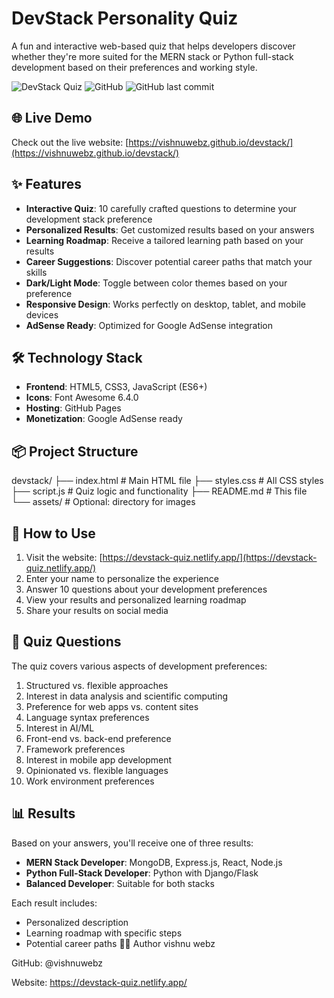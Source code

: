 # DevStack Personality Quiz

A fun and interactive web-based quiz that helps developers discover whether they're more suited for the MERN stack or Python full-stack development based on their preferences and working style.

![DevStack Quiz](https://img.shields.io/badge/Quiz-DevStack%20Personality-blue)
![GitHub](https://img.shields.io/github/license/vishnuwebz/devstack)
![GitHub last commit](https://img.shields.io/github/last-commit/vishnuwebz/devstack)

## 🌐 Live Demo

Check out the live website: [https://vishnuwebz.github.io/devstack/](https://vishnuwebz.github.io/devstack/)

## ✨ Features

- **Interactive Quiz**: 10 carefully crafted questions to determine your development stack preference
- **Personalized Results**: Get customized results based on your answers
- **Learning Roadmap**: Receive a tailored learning path based on your results
- **Career Suggestions**: Discover potential career paths that match your skills
- **Dark/Light Mode**: Toggle between color themes based on your preference
- **Responsive Design**: Works perfectly on desktop, tablet, and mobile devices
- **AdSense Ready**: Optimized for Google AdSense integration

## 🛠️ Technology Stack

- **Frontend**: HTML5, CSS3, JavaScript (ES6+)
- **Icons**: Font Awesome 6.4.0
- **Hosting**: GitHub Pages
- **Monetization**: Google AdSense ready

## 📦 Project Structure

devstack/
├── index.html # Main HTML file
├── styles.css # All CSS styles
├── script.js # Quiz logic and functionality
├── README.md # This file
└── assets/ # Optional: directory for images

## 🚀 How to Use

1. Visit the website: [https://devstack-quiz.netlify.app/](https://devstack-quiz.netlify.app/)
2. Enter your name to personalize the experience
3. Answer 10 questions about your development preferences
4. View your results and personalized learning roadmap
5. Share your results on social media

## 🎯 Quiz Questions

The quiz covers various aspects of development preferences:

1. Structured vs. flexible approaches
2. Interest in data analysis and scientific computing
3. Preference for web apps vs. content sites
4. Language syntax preferences
5. Interest in AI/ML
6. Front-end vs. back-end preference
7. Framework preferences
8. Interest in mobile app development
9. Opinionated vs. flexible languages
10. Work environment preferences

## 📊 Results

Based on your answers, you'll receive one of three results:

- **MERN Stack Developer**: MongoDB, Express.js, React, Node.js
- **Python Full-Stack Developer**: Python with Django/Flask
- **Balanced Developer**: Suitable for both stacks

Each result includes:

- Personalized description
- Learning roadmap with specific steps
- Potential career paths
  👨‍💻 Author
  vishnu webz

GitHub: @vishnuwebz

Website: https://devstack-quiz.netlify.app/
